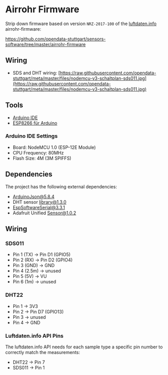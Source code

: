 Airrohr Firmware
================
Strip down firmware based on version `NRZ-2017-100` of the [luftdaten.info](http://luftdaten.info) airrohr-firmware:

https://github.com/opendata-stuttgart/sensors-software/tree/master/airrohr-firmware


## Wiring

* SDS and DHT wiring: [https://raw.githubusercontent.com/opendata-stuttgart/meta/master/files/nodemcu-v3-schaltplan-sds011.jpg](https://raw.githubusercontent.com/opendata-stuttgart/meta/master/files/nodemcu-v3-schaltplan-sds011.jpg)

## Tools

* [Arduino IDE](https://www.arduino.cc/en/Main/Software)
* [ESP8266 für Arduino](http://arduino.esp8266.com/stable/package_esp8266com_index.json)

### Arduino IDE Settings

* Board: NodeMCU 1.0 (ESP-12E Module)
* CPU Frequency: 80MHz
* Flash Size: 4M (3M SPIFFS)

## Dependencies
The project has the following external dependencies:

* ArduinoJson@5.8.4
* DHT sensor library@1.3.0
* EspSoftwareSerial@3.3.1
* Adafruit Unified Sensor@1.0.2

## Wiring

### SDS011
* Pin 1 (TX)   &rarr; Pin D1 (GPIO5)
* Pin 2 (RX)   &rarr; Pin D2 (GPIO4)
* Pin 3 (GND)  &rarr; GND
* Pin 4 (2.5m) &rarr; unused
* Pin 5 (5V)   &rarr; VU
* Pin 6 (1m)   &rarr; unused

### DHT22
* Pin 1 &rarr; 3V3
* Pin 2 &rarr; Pin D7 (GPIO13)
* Pin 3 &rarr; unused
* Pin 4 &rarr; GND

### Luftdaten.info API Pins
The luftdaten.info API needs for each sample type a specific pin number to correctly match the measurements:

* DHT22 &rarr; Pin 7
* SDS011 &rarr; Pin 1
